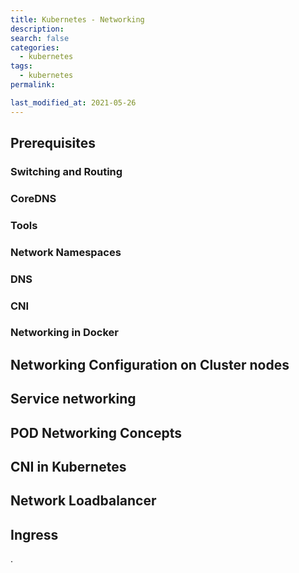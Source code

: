 ```yaml
---
title: Kubernetes - Networking
description:
search: false
categories:
  - kubernetes
tags:
  - kubernetes
permalink:

last_modified_at: 2021-05-26
---
```



## Prerequisites


### Switching and Routing


### CoreDNS


### Tools


### Network Namespaces


### DNS


### CNI


### Networking in Docker






## Networking Configuration on Cluster nodes



## Service networking



## POD Networking Concepts



## CNI in Kubernetes



## Network Loadbalancer



## Ingress


.

